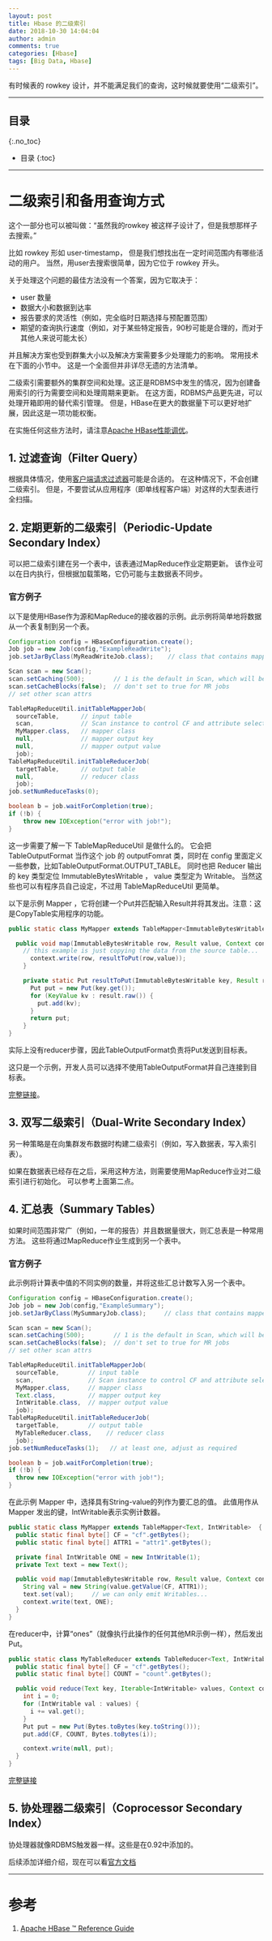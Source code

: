 ```yaml
---
layout: post
title: Hbase 的二级索引
date: 2018-10-30 14:04:04
author: admin
comments: true
categories: [Hbase]
tags: [Big Data, Hbase]
---
```


有时候表的 rowkey 设计，并不能满足我们的查询，这时候就要使用“二级索引”。

<!-- more -->

---
## 目录
{:.no_toc}

* 目录
{:toc}
---

# 二级索引和备用查询方式

这个一部分也可以被叫做：“虽然我的rowkey 被这样子设计了，但是我想那样子去搜索。”

比如 rowkey 形如 user-timestamp， 但是我们想找出在一定时间范围内有哪些活动的用户。
当然，用user去搜索很简单，因为它位于 rowkey 开头。

关于处理这个问题的最佳方法没有一个答案，因为它取决于：
- user 数量
- 数据大小和数据到达率
- 报告要求的灵活性（例如，完全临时日期选择与预配置范围）
- 期望的查询执行速度（例如，对于某些特定报告，90秒可能是合理的，而对于其他人来说可能太长）

并且解决方案也受到群集大小以及解决方案需要多少处理能力的影响。
常用技术在下面的小节中。
这是一个全面但并非详尽无遗的方法清单。

二级索引需要额外的集群空间和处理。这正是RDBMS中发生的情况，因为创建备用索引的行为需要空间和处理周期来更新。
在这方面，RDBMS产品更先进，可以处理开箱即用的替代索引管理。
但是，HBase在更大的数据量下可以更好地扩展，因此这是一项功能权衡。

在实施任何这些方法时，请注意[Apache HBase性能调优](http://hbase.apache.org/book.html#performance)。

## 1. 过滤查询（Filter Query）

根据具体情况，使用[客户端请求过滤器](http://hbase.apache.org/book.html#client.filter)可能是合适的。
在这种情况下，不会创建二级索引。
但是，不要尝试从应用程序（即单线程客户端）对这样的大型表进行全扫描。

## 2. 定期更新的二级索引（Periodic-Update Secondary Index）

可以把二级索引建在另一个表中，该表通过MapReduce作业定期更新。
该作业可以在日内执行，但根据加载策略，它仍可能与主数据表不同步。

### 官方例子

以下是使用HBase作为源和MapReduce的接收器的示例。此示例将简单地将数据从一个表复制到另一个表。
```java
Configuration config = HBaseConfiguration.create();
Job job = new Job(config,"ExampleReadWrite");
job.setJarByClass(MyReadWriteJob.class);    // class that contains mapper

Scan scan = new Scan();
scan.setCaching(500);        // 1 is the default in Scan, which will be bad for MapReduce jobs
scan.setCacheBlocks(false);  // don't set to true for MR jobs
// set other scan attrs

TableMapReduceUtil.initTableMapperJob(
  sourceTable,      // input table
  scan,             // Scan instance to control CF and attribute selection
  MyMapper.class,   // mapper class
  null,             // mapper output key
  null,             // mapper output value
  job);
TableMapReduceUtil.initTableReducerJob(
  targetTable,      // output table
  null,             // reducer class
  job);
job.setNumReduceTasks(0);

boolean b = job.waitForCompletion(true);
if (!b) {
    throw new IOException("error with job!");
}
```

这一步需要了解一下 TableMapReduceUtil 是做什么的。
它会把 TableOutputFormat 当作这个 job 的 outputFomrat 类，同时在 config 里面定义一些参数，比如TableOutputFormat.OUTPUT_TABLE。
同时也把 Reducer 输出的 key 类型定位 ImmutableBytesWritable ， value 类型定为 Writable。
当然这些也可以有程序员自己设定，不过用 TableMapReduceUtil 更简单。

以下是示例 Mapper ，它将创建一个Put并匹配输入Result并将其发出。注意：这是CopyTable实用程序的功能。

```java
public static class MyMapper extends TableMapper<ImmutableBytesWritable, Put>  {

  public void map(ImmutableBytesWritable row, Result value, Context context) throws IOException, InterruptedException {
    // this example is just copying the data from the source table...
      context.write(row, resultToPut(row,value));
    }

    private static Put resultToPut(ImmutableBytesWritable key, Result result) throws IOException {
      Put put = new Put(key.get());
      for (KeyValue kv : result.raw()) {
        put.add(kv);
      }
      return put;
    }
}
```
实际上没有reducer步骤，因此TableOutputFormat负责将Put发送到目标表。 

这只是一个示例，开发人员可以选择不使用TableOutputFormat并自己连接到目标表。

[完整链接](http://hbase.apache.org/book.html#mapreduce.example.readwrite)。

## 3. 双写二级索引（Dual-Write Secondary Index）

另一种策略是在向集群发布数据时构建二级索引（例如，写入数据表，写入索引表）。

如果在数据表已经存在之后，采用这种方法，则需要使用MapReduce作业对二级索引进行初始化。
可以参考上面第二点。

## 4. 汇总表（Summary Tables）

如果时间范围非常广（例如，一年的报告）并且数据量很大，则汇总表是一种常用方法。
这些将通过MapReduce作业生成到另一个表中。

### 官方例子

此示例将计算表中值的不同实例的数量，并将这些汇总计数写入另一个表中。

```java
Configuration config = HBaseConfiguration.create();
Job job = new Job(config,"ExampleSummary");
job.setJarByClass(MySummaryJob.class);     // class that contains mapper and reducer

Scan scan = new Scan();
scan.setCaching(500);        // 1 is the default in Scan, which will be bad for MapReduce jobs
scan.setCacheBlocks(false);  // don't set to true for MR jobs
// set other scan attrs

TableMapReduceUtil.initTableMapperJob(
  sourceTable,        // input table
  scan,               // Scan instance to control CF and attribute selection
  MyMapper.class,     // mapper class
  Text.class,         // mapper output key
  IntWritable.class,  // mapper output value
  job);
TableMapReduceUtil.initTableReducerJob(
  targetTable,        // output table
  MyTableReducer.class,    // reducer class
  job);
job.setNumReduceTasks(1);   // at least one, adjust as required

boolean b = job.waitForCompletion(true);
if (!b) {
  throw new IOException("error with job!");
}
```

在此示例 Mapper 中，选择具有String-value的列作为要汇总的值。
此值用作从 Mapper 发出的键，IntWritable表示实例计数器。

```java
public static class MyMapper extends TableMapper<Text, IntWritable>  {
  public static final byte[] CF = "cf".getBytes();
  public static final byte[] ATTR1 = "attr1".getBytes();

  private final IntWritable ONE = new IntWritable(1);
  private Text text = new Text();

  public void map(ImmutableBytesWritable row, Result value, Context context) throws IOException, InterruptedException {
    String val = new String(value.getValue(CF, ATTR1));
    text.set(val);     // we can only emit Writables...
    context.write(text, ONE);
  }
}
```

在reducer中，计算“ones”（就像执行此操作的任何其他MR示例一样），然后发出Put。

```java
public static class MyTableReducer extends TableReducer<Text, IntWritable, ImmutableBytesWritable>  {
  public static final byte[] CF = "cf".getBytes();
  public static final byte[] COUNT = "count".getBytes();

  public void reduce(Text key, Iterable<IntWritable> values, Context context) throws IOException, InterruptedException {
    int i = 0;
    for (IntWritable val : values) {
      i += val.get();
    }
    Put put = new Put(Bytes.toBytes(key.toString()));
    put.add(CF, COUNT, Bytes.toBytes(i));

    context.write(null, put);
  }
}
```

[完整链接](http://hbase.apache.org/book.html#mapreduce.example.summary)

## 5. 协处理器二级索引（Coprocessor Secondary Index）

协处理器就像RDBMS触发器一样。这些是在0.92中添加的。

后续添加详细介绍，现在可以看[官方文档](http://hbase.apache.org/book.html#cp)


---

# 参考

1. [Apache HBase ™ Reference Guide](http://hbase.apache.org/book.html) 

